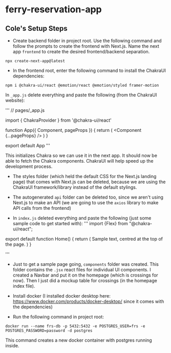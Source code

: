# ferry-reservation-app

## Cole's Setup Steps

- Create backend folder in project root. Use the following command and follow the prompts to create the frontend with Next.js. Name the next app `frontend` to create the desired frontend/backend separation. 

`npx create-next-app@latest`

- In the frontend root, enter the following command to install the ChakraUI dependencies: 

`npm i @chakra-ui/react @emotion/react @emotion/styled framer-motion`

In `_app.js` delete everything and paste the following (from the ChakraUI website):

'''
// pages/_app.js

import { ChakraProvider } from '@chakra-ui/react'

function App({ Component, pageProps }) {
  return (
    <ChakraProvider>
      <Component {...pageProps} />
    </ChakraProvider>
  )
}

export default App
'''

This initializes Chakra so we can use it in the next app. It should now be able to fetch the Chakra components. ChakraUI will help speed up the development process.

- The styles folder (which held the default CSS for the Next.js landing page) that comes with Next.js can be deleted, because we are using the ChakraUI framework/library instead of the default stylings.

- The autogenerated `api` folder can be deleted too, since we aren't using Next.js to make an API (we are going to use the `axios` library to make API calls from the frontend)

- In `index.js` deleted everything and paste the following (just some sample code to get started with):
'''
import {Flex} from "@chakra-ui/react";

export default function Home() {
  return (
    <Flex as="main" flexDir="column" px={20} alignItems="center">
      Sample text, centred at the top of the page.
    </Flex>
  )
}

'''

- Just to get a sample page going, `components` folder was created. This folder contains the `.jsx` react files for individual UI components. I created a Navbar and put it on the homepage (which is crossings for now). Then I just did a mockup table for crossings (in the homepage index file).

- Install docker (I installed docker desktop here: https://www.docker.com/products/docker-desktop/ since it comes with the dependencies)
- Run the following command in project root:

`docker run --name frs-db -p 5432:5432 -e POSTGRES_USER=frs -e POSTGRES_PASSWORD=password -d postgres`

This command creates a new docker container with postgres running inside.
